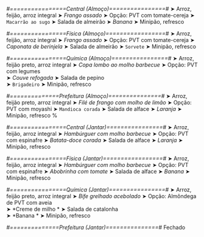 
*#================Central (Almoço)================#*
➤ Arroz, feijão, arroz integral
➤ *Frango assado*
➤ Opção: PVT com tomate-cereja
➤ `Macarrão ao sugo`
➤ Salada de almeirão
➤ *Banana*
➤ Minipão, refresco

*#================Física (Almoço)=================#*
➤ Arroz, feijão, arroz integral
➤ *Frango assado*
➤ Opção: PVT com tomate-cereja
➤ *Caponata de berinjela*
➤ Salada de almeirão
➤ `Sorvete`
➤ Minipão, refresco

*#================Química (Almoço)================#*
➤ Arroz, feijão preto, arroz integral
➤ *Copa lombo ao molho barbecue*
➤ Opção: PVT com legumes  
➤ *Couve refogada*
➤ Salada de pepino    
➤ `Brigadeiro`
➤ Minipão, refresco

*#==============Prefeitura (Almoço)===============#*
➤ Arroz, feijão preto, arroz integral
➤ *Filé de frango com molho de limão*
➤ Opção: PVT com moyashi
➤ `Mandioca corada`
➤ Salada de alface
➤ *Laranja*
➤ Minipão, refresco
%

*#================Central (Jantar)================#*
➤ Arroz, feijão, arroz integral
➤ *Hambúrguer com molho barbecue*
➤ Opção: PVT com espinafre
➤ *Batata-doce corada*
➤ Salada de alface
➤ *Laranja*
➤ Minipão, refresco

*#================Física (Jantar)=================#*
➤ Arroz, feijão, arroz integral
➤ *Hambúrguer com molho barbecue*
➤ Opção: PVT com espinafre
➤ *Abobrinha com tomate*
➤ Salada de alface
➤ *Banana*
➤ Minipão, refresco

*#================Química (Jantar)================#*
➤ Arroz, feijão preto, arroz integral
➤ *Bife grelhado acebolado*
➤ Opção: Almôndega de PVT com aveia   
➤ *Creme de milho *
➤ Salada de catalonha    
➤ *Banana *
➤ Minipão, refresco

*#==============Prefeitura (Jantar)===============#*
Fechado
